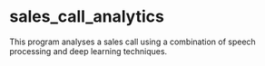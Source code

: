 # sales_call_analytics
This program analyses a sales call using a combination of speech processing and deep learning techniques.
